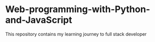 # Web-programming-with-Python-and-JavaScript
This repository contains my learning journey to full stack developer
